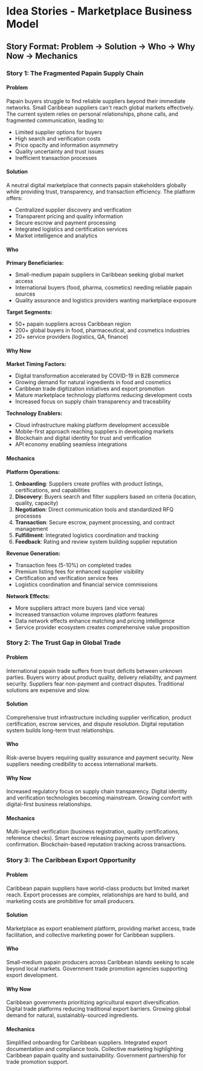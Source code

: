 # Idea Stories - Marketplace Business Model

## Story Format: Problem → Solution → Who → Why Now → Mechanics

### Story 1: The Fragmented Papain Supply Chain

#### Problem

Papain buyers struggle to find reliable suppliers beyond their immediate networks. Small Caribbean suppliers can't reach global markets effectively. The current system relies on personal relationships, phone calls, and fragmented communication, leading to:

- Limited supplier options for buyers
- High search and verification costs
- Price opacity and information asymmetry
- Quality uncertainty and trust issues
- Inefficient transaction processes

#### Solution

A neutral digital marketplace that connects papain stakeholders globally while providing trust, transparency, and transaction efficiency. The platform offers:

- Centralized supplier discovery and verification
- Transparent pricing and quality information
- Secure escrow and payment processing
- Integrated logistics and certification services
- Market intelligence and analytics

#### Who

**Primary Beneficiaries:**

- Small-medium papain suppliers in Caribbean seeking global market access
- International buyers (food, pharma, cosmetics) needing reliable papain sources
- Quality assurance and logistics providers wanting marketplace exposure

**Target Segments:**

- 50+ papain suppliers across Caribbean region
- 200+ global buyers in food, pharmaceutical, and cosmetics industries
- 20+ service providers (logistics, QA, finance)

#### Why Now

**Market Timing Factors:**

- Digital transformation accelerated by COVID-19 in B2B commerce
- Growing demand for natural ingredients in food and cosmetics
- Caribbean trade digitization initiatives and export promotion
- Mature marketplace technology platforms reducing development costs
- Increased focus on supply chain transparency and traceability

**Technology Enablers:**

- Cloud infrastructure making platform development accessible
- Mobile-first approach reaching suppliers in developing markets
- Blockchain and digital identity for trust and verification
- API economy enabling seamless integrations

#### Mechanics

**Platform Operations:**

1. **Onboarding**: Suppliers create profiles with product listings, certifications, and capabilities
2. **Discovery**: Buyers search and filter suppliers based on criteria (location, quality, capacity)
3. **Negotiation**: Direct communication tools and standardized RFQ processes
4. **Transaction**: Secure escrow, payment processing, and contract management
5. **Fulfillment**: Integrated logistics coordination and tracking
6. **Feedback**: Rating and review system building supplier reputation

**Revenue Generation:**

- Transaction fees (5-10%) on completed trades
- Premium listing fees for enhanced supplier visibility
- Certification and verification service fees
- Logistics coordination and financial service commissions

**Network Effects:**

- More suppliers attract more buyers (and vice versa)
- Increased transaction volume improves platform features
- Data network effects enhance matching and pricing intelligence
- Service provider ecosystem creates comprehensive value proposition

### Story 2: The Trust Gap in Global Trade

#### Problem

International papain trade suffers from trust deficits between unknown parties. Buyers worry about product quality, delivery reliability, and payment security. Suppliers fear non-payment and contract disputes. Traditional solutions are expensive and slow.

#### Solution

Comprehensive trust infrastructure including supplier verification, product certification, escrow services, and dispute resolution. Digital reputation system builds long-term trust relationships.

#### Who

Risk-averse buyers requiring quality assurance and payment security. New suppliers needing credibility to access international markets.

#### Why Now

Increased regulatory focus on supply chain transparency. Digital identity and verification technologies becoming mainstream. Growing comfort with digital-first business relationships.

#### Mechanics

Multi-layered verification (business registration, quality certifications, reference checks). Smart escrow releasing payments upon delivery confirmation. Blockchain-based reputation tracking across transactions.

### Story 3: The Caribbean Export Opportunity

#### Problem

Caribbean papain suppliers have world-class products but limited market reach. Export processes are complex, relationships are hard to build, and marketing costs are prohibitive for small producers.

#### Solution

Marketplace as export enablement platform, providing market access, trade facilitation, and collective marketing power for Caribbean suppliers.

#### Who

Small-medium papain producers across Caribbean islands seeking to scale beyond local markets. Government trade promotion agencies supporting export development.

#### Why Now

Caribbean governments prioritizing agricultural export diversification. Digital trade platforms reducing traditional export barriers. Growing global demand for natural, sustainably-sourced ingredients.

#### Mechanics

Simplified onboarding for Caribbean suppliers. Integrated export documentation and compliance tools. Collective marketing highlighting Caribbean papain quality and sustainability. Government partnership for trade promotion support.
